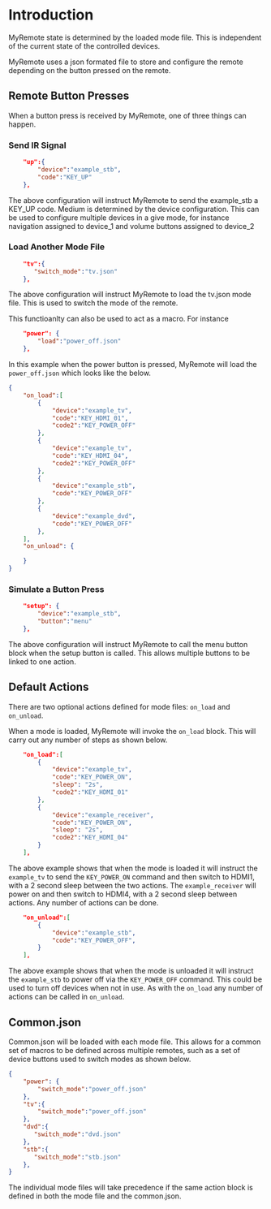 # Introduction

MyRemote state is determined by the loaded mode file.  This is independent of the current state of the controlled devices.

MyRemote uses a json formated file to store and configure the remote depending on the button pressed on the remote.

## Remote Button Presses

When a button press is received by MyRemote, one of three things can happen.

### Send IR Signal

```json
    "up":{
        "device":"example_stb",
        "code":"KEY_UP"
    },
```
The above configuration will instruct MyRemote to send the example_stb a KEY_UP code.  Medium is determined by the device configuration.  This can be used to configure multiple devices in a give mode, for instance navigation assigned to device_1 and volume buttons assigned to device_2

### Load Another Mode File

```json
    "tv":{
       "switch_mode":"tv.json"
    },
```
The above configuration will instruct MyRemote to load the tv.json mode file.  This is used to switch the mode of the remote.


This functioanlty can also be used to act as a macro.  For instance
``` json
    "power": {
        "load":"power_off.json"
    },
```

In this example when the power button is pressed, MyRemote will load the `power_off.json` which looks like the below.

``` json
{
    "on_load":[
        {
            "device":"example_tv",
            "code":"KEY_HDMI_01",
            "code2":"KEY_POWER_OFF"
        },
        {
            "device":"example_tv",
            "code":"KEY_HDMI_04",
            "code2":"KEY_POWER_OFF"
        },
        {
            "device":"example_stb",
            "code":"KEY_POWER_OFF"
        },
        {
            "device":"example_dvd",
            "code":"KEY_POWER_OFF"
        },
    ],
    "on_unload": {

    }
}
```

### Simulate a Button Press

```json
    "setup": {
        "device":"example_stb",
        "button":"menu"
    },
```
The above configuration will instruct MyRemote to call the menu button block when the setup button is called.  This allows multiple buttons to be linked to one action.

## Default Actions

There are two optional actions defined for mode files: `on_load` and `on_unload`.

When a mode is loaded, MyRemote will invoke the `on_load` block.  This will carry out any number of steps as shown below.
``` json
    "on_load":[
        {
            "device":"example_tv",
            "code":"KEY_POWER_ON",
            "sleep": "2s",
            "code2":"KEY_HDMI_01"
        },
        {
            "device":"example_receiver",
            "code":"KEY_POWER_ON",
            "sleep": "2s",
            "code2":"KEY_HDMI_04"
        }
    ],
```
The above example shows that when the mode is loaded it will instruct the `example_tv` to send the `KEY_POWER_ON` command and then switch to HDMI1, with a 2 second sleep between the two actions.  The `example_receiver` will power on and then  switch to HDMI4, with a 2 second sleep between actions.  Any number of actions can be done.

``` json
    "on_unload":[
        {
            "device":"example_stb",
            "code":"KEY_POWER_OFF",
        }
    ],
```
The above example shows that when the mode is unloaded it will instruct the `example_stb` to power off via the `KEY_POWER_OFF` command.  This could be used to turn off devices when not in use.  As with the `on_load` any number of actions can be called in `on_unload`.

## Common.json

Common.json will be loaded with each mode file.  This allows for a common set of macros to be defined across multiple remotes, such as a set of device buttons used to switch modes as shown below.
``` json
{
    "power": {
        "switch_mode":"power_off.json"
    },
    "tv":{
        "switch_mode":"power_off.json"
    },
    "dvd":{
       "switch_mode":"dvd.json"
    },
    "stb":{
       "switch_mode":"stb.json"
    },
}
```

The individual mode files will take precedence if the same action block is defined in both the mode file and the common.json.